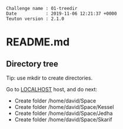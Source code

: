 ```
Challenge name : 01-treedir
Date           : 2019-11-06 12:21:37 +0000
Teuton version : 2.1.0
```
# README.md

## Directory tree

Tip: use mkdir to create directories.

Go to [LOCALHOST](#required-hosts) host, and do next:
* Create folder /home/david/Space
* Create folder /home/david/Space/Kessel
* Create folder /home/david/Space/Jedha
* Create folder /home/david/Space/Skarif
